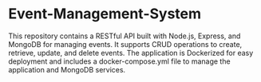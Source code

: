 # Event-Management-System
This repository contains a RESTful API built with Node.js, Express, and MongoDB for managing events. It supports CRUD operations to create, retrieve, update, and delete events. The application is Dockerized for easy deployment and includes a docker-compose.yml file to manage the application and MongoDB services.
